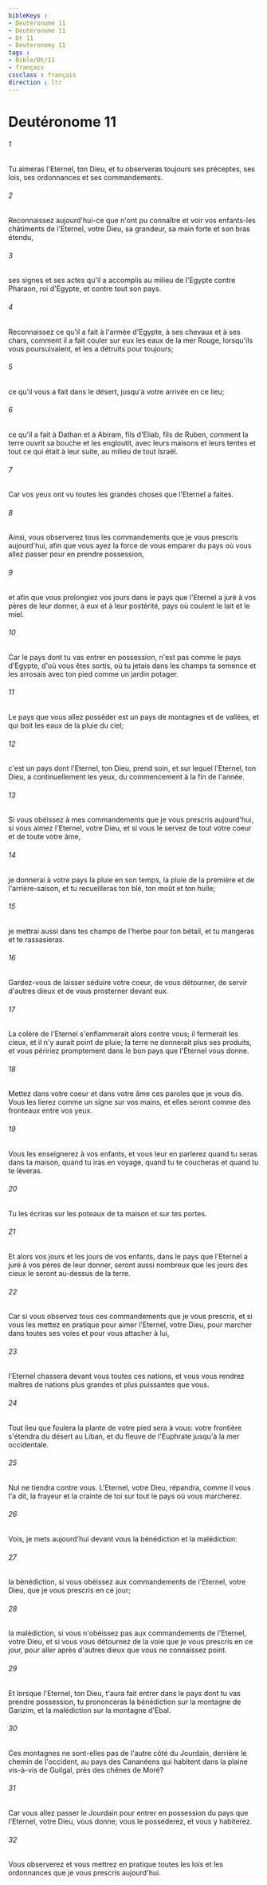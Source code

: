 ```yaml
---
bibleKeys : 
- Deutéronome 11
- Deutéronome 11
- Dt 11
- Deuteronomy 11
tags : 
- Bible/Dt/11
- français
cssclass : français
direction : ltr
---
```


# Deutéronome 11

###### 1
Tu aimeras l'Eternel, ton Dieu, et tu observeras toujours ses préceptes, ses lois, ses ordonnances et ses commandements.
###### 2
Reconnaissez aujourd'hui-ce que n'ont pu connaître et voir vos enfants-les châtiments de l'Eternel, votre Dieu, sa grandeur, sa main forte et son bras étendu,
###### 3
ses signes et ses actes qu'il a accomplis au milieu de l'Egypte contre Pharaon, roi d'Egypte, et contre tout son pays.
###### 4
Reconnaissez ce qu'il a fait à l'armée d'Egypte, à ses chevaux et à ses chars, comment il a fait couler sur eux les eaux de la mer Rouge, lorsqu'ils vous poursuivaient, et les a détruits pour toujours;
###### 5
ce qu'il vous a fait dans le désert, jusqu'à votre arrivée en ce lieu;
###### 6
ce qu'il a fait à Dathan et à Abiram, fils d'Eliab, fils de Ruben, comment la terre ouvrit sa bouche et les engloutit, avec leurs maisons et leurs tentes et tout ce qui était à leur suite, au milieu de tout Israël.
###### 7
Car vos yeux ont vu toutes les grandes choses que l'Eternel a faites.
###### 8
Ainsi, vous observerez tous les commandements que je vous prescris aujourd'hui, afin que vous ayez la force de vous emparer du pays où vous allez passer pour en prendre possession,
###### 9
et afin que vous prolongiez vos jours dans le pays que l'Eternel a juré à vos pères de leur donner, à eux et à leur postérité, pays où coulent le lait et le miel.
###### 10
Car le pays dont tu vas entrer en possession, n'est pas comme le pays d'Egypte, d'où vous êtes sortis, où tu jetais dans les champs ta semence et les arrosais avec ton pied comme un jardin potager.
###### 11
Le pays que vous allez posséder est un pays de montagnes et de vallées, et qui boit les eaux de la pluie du ciel;
###### 12
c'est un pays dont l'Eternel, ton Dieu, prend soin, et sur lequel l'Eternel, ton Dieu, a continuellement les yeux, du commencement à la fin de l'année.
###### 13
Si vous obéissez à mes commandements que je vous prescris aujourd'hui, si vous aimez l'Eternel, votre Dieu, et si vous le servez de tout votre coeur et de toute votre âme,
###### 14
je donnerai à votre pays la pluie en son temps, la pluie de la première et de l'arrière-saison, et tu recueilleras ton blé, ton moût et ton huile;
###### 15
je mettrai aussi dans tes champs de l'herbe pour ton bétail, et tu mangeras et te rassasieras.
###### 16
Gardez-vous de laisser séduire votre coeur, de vous détourner, de servir d'autres dieux et de vous prosterner devant eux.
###### 17
La colère de l'Eternel s'enflammerait alors contre vous; il fermerait les cieux, et il n'y aurait point de pluie; la terre ne donnerait plus ses produits, et vous péririez promptement dans le bon pays que l'Eternel vous donne.
###### 18
Mettez dans votre coeur et dans votre âme ces paroles que je vous dis. Vous les lierez comme un signe sur vos mains, et elles seront comme des fronteaux entre vos yeux.
###### 19
Vous les enseignerez à vos enfants, et vous leur en parlerez quand tu seras dans ta maison, quand tu iras en voyage, quand tu te coucheras et quand tu te lèveras.
###### 20
Tu les écriras sur les poteaux de ta maison et sur tes portes.
###### 21
Et alors vos jours et les jours de vos enfants, dans le pays que l'Eternel a juré à vos pères de leur donner, seront aussi nombreux que les jours des cieux le seront au-dessus de la terre.
###### 22
Car si vous observez tous ces commandements que je vous prescris, et si vous les mettez en pratique pour aimer l'Eternel, votre Dieu, pour marcher dans toutes ses voies et pour vous attacher à lui,
###### 23
l'Eternel chassera devant vous toutes ces nations, et vous vous rendrez maîtres de nations plus grandes et plus puissantes que vous.
###### 24
Tout lieu que foulera la plante de votre pied sera à vous: votre frontière s'étendra du désert au Liban, et du fleuve de l'Euphrate jusqu'à la mer occidentale.
###### 25
Nul ne tiendra contre vous. L'Eternel, votre Dieu, répandra, comme il vous l'a dit, la frayeur et la crainte de toi sur tout le pays où vous marcherez.
###### 26
Vois, je mets aujourd'hui devant vous la bénédiction et la malédiction:
###### 27
la bénédiction, si vous obéissez aux commandements de l'Eternel, votre Dieu, que je vous prescris en ce jour;
###### 28
la malédiction, si vous n'obéissez pas aux commandements de l'Eternel, votre Dieu, et si vous vous détournez de la voie que je vous prescris en ce jour, pour aller après d'autres dieux que vous ne connaissez point.
###### 29
Et lorsque l'Eternel, ton Dieu, t'aura fait entrer dans le pays dont tu vas prendre possession, tu prononceras la bénédiction sur la montagne de Garizim, et la malédiction sur la montagne d'Ebal.
###### 30
Ces montagnes ne sont-elles pas de l'autre côté du Jourdain, derrière le chemin de l'occident, au pays des Cananéens qui habitent dans la plaine vis-à-vis de Guilgal, près des chênes de Moré?
###### 31
Car vous allez passer le Jourdain pour entrer en possession du pays que l'Eternel, votre Dieu, vous donne; vous le posséderez, et vous y habiterez.
###### 32
Vous observerez et vous mettrez en pratique toutes les lois et les ordonnances que je vous prescris aujourd'hui.
